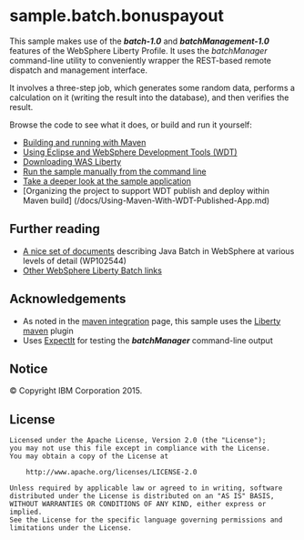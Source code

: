 # sample.batch.bonuspayout

This sample makes use of the ***batch-1.0*** and ***batchManagement-1.0*** features of the WebSphere Liberty Profile.
It uses the *batchManager* command-line utility to conveniently wrapper the REST-based remote dispatch and management interface.

It involves a three-step job, which generates some random data, performs a calculation on it (writing the result into the database), and then verifies the result.

Browse the code to see what it does, or build and run it yourself:

* [Building and running with Maven](/docs/Maven-integration.md)
* [Using Eclipse and WebSphere Development Tools (WDT)](/docs/Using-WDT.md)
* [Downloading WAS Liberty](/docs/Downloading-WAS-Liberty.md)
* [Run the sample manually from the command line](/docs/Running-manually-from-CLI.md)
* [Take a deeper look at the sample application](/docs/ApplicationDetails.md)
* [Organizing the project to support WDT publish and deploy within Maven build] (/docs/Using-Maven-With-WDT-Published-App.md)

## Further reading

* [A nice set of documents](https://www.ibm.com/support/techdocs/atsmastr.nsf/WebIndex/WP102544) describing Java Batch in WebSphere at various levels of detail (WP102544)
* [Other WebSphere Liberty Batch links](https://github.com/WASdev/sample.batch.bonuspayout/wiki/WebSphereLibertyBatchLinks)

## Acknowledgements

* As noted in the [maven integration](/docs/Maven-integration.md) page, this sample uses the [Liberty maven](https://github.com/WASdev/ci.maven) plugin
* Uses [ExpectIt](https://github.com/Alexey1Gavrilov/ExpectIt) for testing the ***batchManager*** command-line output

## Notice

© Copyright IBM Corporation 2015.

## License

```text
Licensed under the Apache License, Version 2.0 (the "License");
you may not use this file except in compliance with the License.
You may obtain a copy of the License at

    http://www.apache.org/licenses/LICENSE-2.0

Unless required by applicable law or agreed to in writing, software
distributed under the License is distributed on an "AS IS" BASIS,
WITHOUT WARRANTIES OR CONDITIONS OF ANY KIND, either express or implied.
See the License for the specific language governing permissions and
limitations under the License.
````
